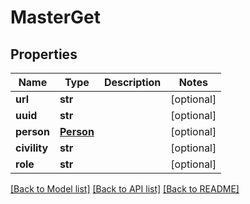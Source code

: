 # MasterGet

## Properties
Name | Type | Description | Notes
------------ | ------------- | ------------- | -------------
**url** | **str** |  | [optional] 
**uuid** | **str** |  | [optional] 
**person** | [**Person**](Person.md) |  | [optional] 
**civility** | **str** |  | [optional] 
**role** | **str** |  | [optional] 

[[Back to Model list]](../README.md#documentation-for-models) [[Back to API list]](../README.md#documentation-for-api-endpoints) [[Back to README]](../README.md)


